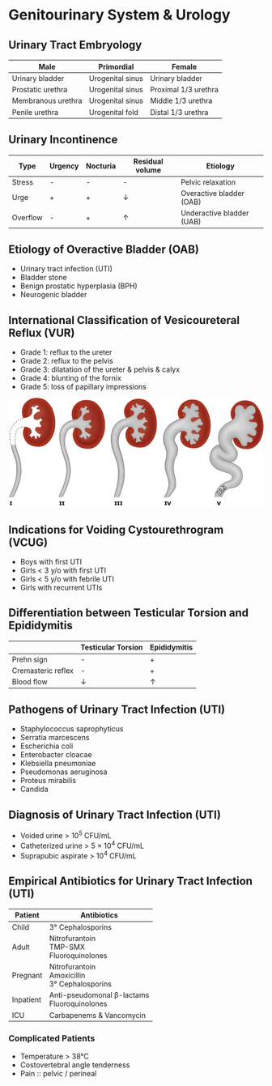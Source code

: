 # Genitourinary System & Urology

## Urinary Tract Embryology

|Male|Primordial|Female|
|-|-|-|
|Urinary bladder|Urogenital sinus|Urinary bladder|
|Prostatic urethra|Urogenital sinus|Proximal 1/3 urethra|
|Membranous urethra|Urogenital sinus|Middle 1/3 urethra|
|Penile urethra|Urogenital fold|Distal 1/3 urethra|

## Urinary Incontinence

|Type|Urgency|Nocturia|Residual volume|Etiology|
|-|-|-|-|-|
|Stress|-|-|-|Pelvic relaxation|
|Urge|+|+|↓|Overactive bladder (OAB)|
|Overflow|-|+|↑|Underactive bladder (UAB)|

## Etiology of Overactive Bladder (OAB)

- Urinary tract infection (UTI)
- Bladder stone
- Benign prostatic hyperplasia (BPH)
- Neurogenic bladder

## International Classification of Vesicoureteral Reflux (VUR)

- Grade 1: reflux to the ureter
- Grade 2: reflux to the pelvis
- Grade 3: dilatation of the ureter & pelvis & calyx
- Grade 4: blunting of the fornix
- Grade 5: loss of papillary impressions

![](../Figures/International%20Classification%20of%20Vesicoureteral%20Reflux%20(VUR).jpg)

## Indications for Voiding Cystourethrogram (VCUG)

- Boys with first UTI
- Girls < 3 y/o with first UTI
- Girls < 5 y/o with febrile UTI
- Girls with recurrent UTIs

## Differentiation between Testicular Torsion and Epididymitis

||Testicular Torsion|Epididymitis|
|-|-|-|
|Prehn sign|-|+|
|Cremasteric reflex|-|+|
|Blood flow|↓|↑|

## Pathogens of Urinary Tract Infection (UTI)

- Staphylococcus saprophyticus
- Serratia marcescens
- Escherichia coli
- Enterobacter cloacae
- Klebsiella pneumoniae
- Pseudomonas aeruginosa
- Proteus mirabilis
- Candida

## Diagnosis of Urinary Tract Infection (UTI)

- Voided urine > 10<sup>5</sup> CFU/mL
- Catheterized urine > 5 × 10<sup>4</sup> CFU/mL
- Suprapubic aspirate > 10<sup>4</sup> CFU/mL

## Empirical Antibiotics for Urinary Tract Infection (UTI)

|Patient|Antibiotics|
|-|-|
|Child|3° Cephalosporins|
|Adult|Nitrofurantoin<br>TMP-SMX<br>Fluoroquinolones|
|Pregnant|Nitrofurantoin<br>Amoxicillin<br>3° Cephalosporins|
|Inpatient|Anti-pseudomonal β-lactams<br>Fluoroquinolones|
|ICU|Carbapenems & Vancomycin|

### Complicated Patients

- Temperature > 38°C
- Costovertebral angle tenderness
- Pain :: pelvic / perineal

